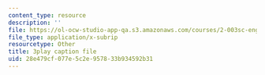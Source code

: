 ```yaml
---
content_type: resource
description: ''
file: https://ol-ocw-studio-app-qa.s3.amazonaws.com/courses/2-003sc-engineering-dynamics-fall-2011/28e479cf077e5c2e957833b934592b31_mB_rrEN_Ltc.vtt
file_type: application/x-subrip
resourcetype: Other
title: 3play caption file
uid: 28e479cf-077e-5c2e-9578-33b934592b31
---
```

